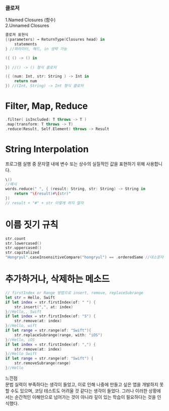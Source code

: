 ### 클로저
1.Named Closures (함수)<br>
2.Unnamed Closures 

```swift
클로져 표현식
{(parameters) → ReturnType(Closures head) in
    statements
} //파라미터, 헤드, in 생략 가능
```

```swift
({ () -> () in
    
}) //() -> () 형식 클로저

({ (num: Int, str: String ) -> Int in
    return num
}) //(Int, String) -> Int 형식 클로저
```
# Filter, Map, Reduce

```swift
.filter( isIncluded: T throws -> T )
.map(transform: T throws -> T)
.reduce(Result, Self.Element) throws -> Result
```
# String Interpolation
프로그램 실행 중 문자열 내에 변수 또는 상수의 실질적인 값을 표현하기 위해 사용합니다.
```swift
\()
//예시
words.reduce(" ", { (result: String, str: String) -> String in
    return "\(result)#\(str)"
})
// result + "#" + str 이렇게 하지 말자
```
# 이름 짓기 규칙
```swift
str.count
str.lowercased()
str.uppercased()
str.capitalized
"Hongryul".caseInsensitiveCompare("hongryul") == .orderedSame //대소문자 무시하고 비교
```
# 추가하거나, 삭제하는 메소드
```swift
// firstIndex or Range 방법으로 insert, remove, replaceSubrange
let str = Hello, Swift
if let index = str.firstIndex(of: " ") {
    str.insert(",", at: index)
}//Hello,, Swift
if let index = str.firstIndex(of: "S") {
    str.remove(at: index)
}//Hello, wift
if let range = str.range(of: "Swift"){
    str.replaceSubrange(range, with: "iOS")
}//Hello, iOS
if let index = str.firstIndex(of: ",") {
    str.remove(at: index)
}//Hello Swift
if let range = str.range(of: "Swift") {
    str.removeSubrange(range)
}//Hello 
```
느낀점<br>
문법 실력이 부족하다는 생각이 들었고, 이로 인해 나중에 만들고 싶은 앱을 개발하지 
못할 수도 있으며, 코딩 테스트도 어려울 것 같다는 생각이 들었다.
그러나 이러한 상황에서는 순간적인 이해만으로 넘어가는 것이 아니라 
깊이 있는 학습이 필요하다는 것을 인식했다.
